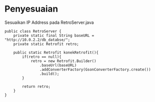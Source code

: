 # Penyesuaian

Sesuaikan IP Address pada RetroServer.java

    public class RetroServer {
	    private static final String baseURL = "http://10.0.2.2/db_databse/";
	    private static Retrofit retro;

	    public static Retrofit konekRetrofit(){
	        if(retro == null){
	            retro = new Retrofit.Builder()
                    .baseUrl(baseURL)
                    .addConverterFactory(GsonConverterFactory.create())
                    .build();
	        }
	        
	        return retro;
	    }
    }



